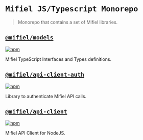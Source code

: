 # `Mifiel JS/Typescript Monorepo`

> Monorepo that contains a set of Mifiel libraries.

## [`@mifiel/models`](https://github.com/Mifiel/mifiel-js/tree/main/packages/models)

[![npm](https://img.shields.io/npm/v/@mifiel/models.svg?style=flat-square)](https://www.npmjs.com/package/@mifiel/models)

Mifiel TypeScript Interfaces and Types definitions.

## [`@mifiel/api-client-auth`](https://github.com/Mifiel/mifiel-js/tree/main/packages/api-client-auth)

[![npm](https://img.shields.io/npm/v/@mifiel/api-client-auth.svg?style=flat-square)](https://www.npmjs.com/package/@mifiel/api-client-auth)

Library to authenticate Mifiel API calls.

## [`@mifiel/api-client`](https://github.com/Mifiel/mifiel-js/tree/main/packages/api-client)

[![npm](https://img.shields.io/npm/v/@mifiel/api-client.svg?style=flat-square)](https://www.npmjs.com/package/@mifiel/api-client)

Mifiel API Client for NodeJS.
